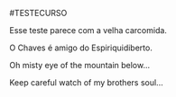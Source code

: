 #TESTECURSO

Esse teste parece com a velha carcomida.

O Chaves é amigo do Espiriquidiberto.

Oh misty eye of the mountain below...

Keep careful watch of my brothers soul...


